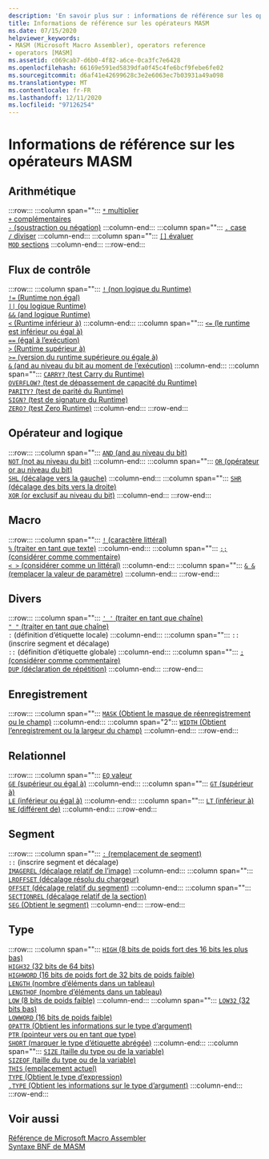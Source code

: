 ```yaml
---
description: 'En savoir plus sur : informations de référence sur les opérateurs MASM'
title: Informations de référence sur les opérateurs MASM
ms.date: 07/15/2020
helpviewer_keywords:
- MASM (Microsoft Macro Assembler), operators reference
- operators [MASM]
ms.assetid: c069cab7-d6b0-4f82-a6ce-0ca3fc7e6428
ms.openlocfilehash: 66169e591ed5839dfa0f45c4fe6bcf9febe6fe02
ms.sourcegitcommit: d6af41e42699628c3e2e6063ec7b03931a49a098
ms.translationtype: MT
ms.contentlocale: fr-FR
ms.lasthandoff: 12/11/2020
ms.locfileid: "97126254"
---
```

# <a name="masm-operators-reference"></a>Informations de référence sur les opérateurs MASM

## <a name="arithmetic"></a>Arithmétique

:::row:::
   :::column span="":::
      [`*` multiplier](operator-multiply.md)\
      [`+` complémentaires](operator-add.md)\
      [`-` (soustraction ou négation)](operator-subtract-2.md)
   :::column-end:::
   :::column span="":::
      [`.` case](operator-dot.md)\
      [`/` diviser](operator-subtract-1.md)
   :::column-end:::
   :::column span="":::
      [`[]` évaluer](operator-brackets.md)\
      [`MOD` sections](operator-mod.md)
   :::column-end:::
:::row-end:::

## <a name="control-flow"></a>Flux de contrôle

:::row:::
   :::column span="":::
      [`!` (non logique du Runtime)](operator-logical-not-masm-run-time.md)\
      [`!=` (Runtime non égal)](operator-not-equal-masm.md)\
      [`||` (ou logique Runtime)](operator-logical-or.md)\
      [`&&` (and logique Runtime)](operator-logical-and-masm-run-time.md)\
      [`<` (Runtime inférieur à)](operator-less-than-masm-run-time.md)
   :::column-end:::
   :::column span="":::
      [`<=` (le runtime est inférieur ou égal à)](operator-less-or-equal-masm-run-time.md)\
      [`==` (égal à l’exécution)](operator-equal-masm-run-time.md)\
      [`>` (Runtime supérieur à)](operator-greater-than-masm-run-time.md)\
      [`>=` (version du runtime supérieure ou égale à)](operator-greater-or-equal-masm-run-time.md)\
      [`&` (and au niveau du bit au moment de l’exécution)](operator-bitwise-and.md)
   :::column-end:::
   :::column span="":::
      [`CARRY?` (test Carry du Runtime)](operator-carry-q.md)\
      [`OVERFLOW?` (test de dépassement de capacité du Runtime)](operator-overflow-q.md)\
      [`PARITY?` (test de parité du Runtime)](operator-parity-q.md)\
      [`SIGN?` (test de signature du Runtime)](operator-sign-q.md)\
      [`ZERO?` (test Zero Runtime)](operator-zero-q.md)
   :::column-end:::
:::row-end:::

## <a name="logical-and-shift"></a>Opérateur and logique

:::row:::
   :::column span="":::
      [`AND` (and au niveau du bit)](operator-and.md)\
      [`NOT` (not au niveau du bit)](operator-not.md)
   :::column-end:::
   :::column span="":::
      [`OR` (opérateur or au niveau du bit)](operator-or.md)\
      [`SHL` (décalage vers la gauche)](operator-shl.md)
   :::column-end:::
   :::column span="":::
      [`SHR` (décalage des bits vers la droite)](operator-shr.md)\
      [`XOR` (or exclusif au niveau du bit)](operator-xor.md)
   :::column-end:::
:::row-end:::

## <a name="macro"></a>Macro

:::row:::
   :::column span="":::
      [`!` (caractère littéral)](operator-logical-not-masm.md)\
      [`%` (traiter en tant que texte)](operator-percent.md)
   :::column-end:::
   :::column span="":::
      [`;;` (considérer comme commentaire)](operator-semicolons.md)\
      [`< >` (considérer comme un littéral)](operator-literal.md)
   :::column-end:::
   :::column span="":::
      [`& &` (remplacer la valeur de paramètre)](operator-logical-and-masm.md)
   :::column-end:::
:::row-end:::

## <a name="miscellaneous"></a>Divers

:::row:::
   :::column span="":::
      [`' '` (traiter en tant que chaîne)](operator-single-quote.md)\
      [`" "` (traiter en tant que chaîne)](operator-double-quote.md)\
      `:` (définition d’étiquette locale)
   :::column-end:::
   :::column span="":::
      `::` (inscrire segment et décalage) \
      `::` (définition d’étiquette globale)
   :::column-end:::
   :::column span="":::
      [`;` (considérer comme commentaire)](operator-semicolon.md)\
      [`DUP` (déclaration de répétition)](operator-dup.md)
   :::column-end:::
:::row-end:::

## <a name="record"></a>Enregistrement

:::row:::
   :::column span="":::
      [`MASK` (Obtient le masque de réenregistrement ou le champ)](operator-mask.md)
   :::column-end:::
   :::column span="2":::
      [`WIDTH` (Obtient l’enregistrement ou la largeur du champ)](operator-width.md)
   :::column-end:::
:::row-end:::

## <a name="relational"></a>Relationnel

:::row:::
   :::column span="":::
      [`EQ` valeur](operator-eq.md)\
      [`GE` (supérieur ou égal à)](operator-ge.md)
   :::column-end:::
   :::column span="":::
      [`GT` (supérieur à)](operator-gt.md)\
      [`LE` (inférieur ou égal à)](operator-le.md)
   :::column-end:::
   :::column span="":::
      [`LT` (inférieur à)](operator-lt.md)\
      [`NE` (différent de)](operator-ne.md)
   :::column-end:::
:::row-end:::

## <a name="segment"></a>Segment

:::row:::
   :::column span="":::
      [`:` (remplacement de segment)](operator-colon.md)\
      `::` (inscrire segment et décalage) \
      [`IMAGEREL` (décalage relatif de l’image)](operator-imagerel.md)
   :::column-end:::
   :::column span="":::
      [`LROFFSET` (décalage résolu du chargeur)](operator-lroffset.md)\
      [`OFFSET` (décalage relatif du segment)](operator-offset.md)
   :::column-end:::
   :::column span="":::
      [`SECTIONREL` (décalage relatif de la section)](operator-sectionrel.md)\
      [`SEG` (Obtient le segment)](operator-seg.md)
   :::column-end:::
:::row-end:::

## <a name="type"></a>Type

:::row:::
   :::column span="":::
      [`HIGH` (8 bits de poids fort des 16 bits les plus bas)](operator-high.md)\
      [`HIGH32` (32 bits de 64 bits)](operator-high32.md)\
      [`HIGHWORD` (16 bits de poids fort de 32 bits de poids faible)](operator-highword.md)\
      [`LENGTH` (nombre d’éléments dans un tableau)](operator-length.md)\
      [`LENGTHOF` (nombre d’éléments dans un tableau)](operator-lengthof.md)\
      [`LOW` (8 bits de poids faible)](operator-low.md)
   :::column-end:::
   :::column span="":::
      [`LOW32` (32 bits bas)](operator-low32.md)\
      [`LOWWORD` (16 bits de poids faible)](operator-lowword.md)\
      [`OPATTR` (Obtient les informations sur le type d’argument)](operator-opattr.md)\
      [`PTR` (pointeur vers ou en tant que type)](operator-ptr.md)\
      [`SHORT` (marquer le type d’étiquette abrégée)](operator-short.md)
   :::column-end:::
   :::column span="":::
      [`SIZE` (taille du type ou de la variable)](operator-size.md)\
      [`SIZEOF` (taille du type ou de la variable)](operator-sizeof.md)\
      [`THIS` (emplacement actuel)](operator-this.md)\
      [`TYPE` (Obtient le type d’expression)](operator-type.md)\
      [`.TYPE` (Obtient les informations sur le type d’argument)](operator-dot-type.md)
   :::column-end:::
:::row-end:::

## <a name="see-also"></a>Voir aussi

[Référence de Microsoft Macro Assembler](microsoft-macro-assembler-reference.md)\
[Syntaxe BNF de MASM](masm-bnf-grammar.md)
